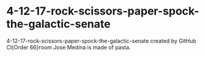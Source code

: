 # 4-12-17-rock-scissors-paper-spock-the-galactic-senate
4-12-17-rock-scissors-paper-spock-the-galactic-senate created by GitHub Cl{Order 66}room
Jose Medina is made of pasta.
